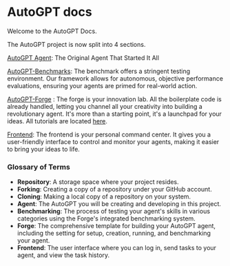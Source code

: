 # AutoGPT docs

Welcome to the AutoGPT Docs.

The AutoGPT project is now split into 4 sections.

[AutoGPT Agent](AutoGPT/setup.md): The Original Agent That Started It All

[AutoGPT-Benchmarks](benchmarks/benchmark.md): The benchmark offers a stringent testing environment. Our framework allows for autonomous, objective performance evaluations, ensuring your agents are primed for real-world action.

[AutoGPT-Forge](forge/get-started.md) : The forge is your innovation lab. All the boilerplate code is already handled, letting you channel all your creativity into building a revolutionary agent. It's more than a starting point, it's a launchpad for your ideas. All tutorials are located [here](https://aiedge.medium.com/autogpt-forge-e3de53cc58ec).

[Frontend](front-end/the-ui.md): The frontend is your personal command center. It gives you a user-friendly interface to control and monitor your agents, making it easier to bring your ideas to life.


### Glossary of Terms
- **Repository**: A storage space where your project resides.
- **Forking**: Creating a copy of a repository under your GitHub account.
- **Cloning**: Making a local copy of a repository on your system.
- **Agent**: The AutoGPT you will be creating and developing in this project.
- **Benchmarking**: The process of testing your agent's skills in various categories using the Forge's integrated benchmarking system.
- **Forge**: The comprehensive template for building your AutoGPT agent, including the setting for setup, creation, running, and benchmarking your agent.
- **Frontend**: The user interface where you can log in, send tasks to your agent, and view the task history.